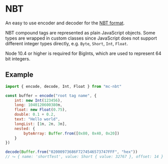 # NBT

An easy to use encoder and decoder for the [NBT format](https://wiki.vg/NBT).

NBT compound tags are represented as plain JavaScript objects. Some types
are wrapped in custom classes since JavaScript does not support different integer
types directly, e.g. `Byte`, `Short`, `Int`, `Float`.

Node 10.4 or higher is required for BigInts, which are used to represent 64 bit integers.

## Example

```js
import { encode, decode, Int, Float } from "mc-nbt"

const buffer = encode("root tag name", {
    int: new Int(123456),
    long: 1040120600380n,
    float: new Float(0.75),
    double: 0.1 + 0.2,
    text: "Hello world",
    longList: [1n, 2n, 3n],
    nested: {
        byteArray: Buffer.from([0x80, 0x40, 0x20])
    }
})

decode(Buffer.from("02000973686F7274546573747FFF", "hex"))
// ⮡ { name: 'shortTest', value: Short { value: 32767 }, offset: 14 }
```
